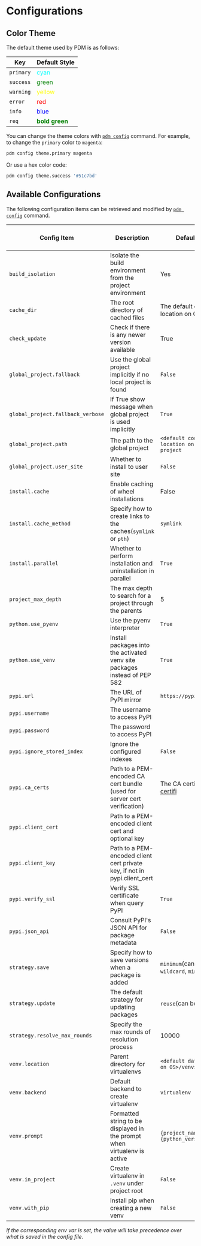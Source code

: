 # Configurations

[pdm-config]: ../reference/cli.md#exec-0--config

## Color Theme

The default theme used by PDM is as follows:

| Key       | Default Style                                                |
| --------- | ------------------------------------------------------------ |
| `primary` | <span style="color:cyan">cyan</span>                         |
| `success` | <span style="color:green">green</span>                       |
| `warning` | <span style="color:yellow">yellow</span>                     |
| `error`   | <span style="color:red">red</span>                           |
| `info`    | <span style="color:blue">blue</span>                         |
| `req`     | <span style="color:green;font-weight:bold">bold green</span> |

You can change the theme colors with [`pdm config`][pdm-config] command. For example, to change the `primary` color to `magenta`:

```bash
pdm config theme.primary magenta
```

Or use a hex color code:

```bash
pdm config theme.success '#51c7bd'
```

## Available Configurations

The following configuration items can be retrieved and modified by [`pdm config`][pdm-config] command.

| Config Item                       | Description                                                               | Default Value                                                         | Available in Project | Env var                   |
| --------------------------------- | ------------------------------------------------------------------------- | --------------------------------------------------------------------- | -------------------- | ------------------------- |
| `build_isolation`                 | Isolate the build environment from the project environment                | Yes                                                                   | True                 | `PDM_BUILD_ISOLATION`     |
| `cache_dir`                       | The root directory of cached files                                        | The default cache location on OS                                      | No                   |                           |
| `check_update`                    | Check if there is any newer version available                             | True                                                                  | No                   |                           |
| `global_project.fallback`         | Use the global project implicitly if no local project is found            | `False`                                                               | No                   |                           |
| `global_project.fallback_verbose` | If True show message when global project is used implicitly               | `True`                                                                | No                   |                           |
| `global_project.path`             | The path to the global project                                            | `<default config location on OS>/global-project`                      | No                   |                           |
| `global_project.user_site`        | Whether to install to user site                                           | `False`                                                               | No                   |                           |
| `install.cache`                   | Enable caching of wheel installations                                     | False                                                                 | Yes                  |                           |
| `install.cache_method`            | Specify how to create links to the caches(`symlink` or `pth`)             | `symlink`                                                             | Yes                  |                           |
| `install.parallel`                | Whether to perform installation and uninstallation in parallel            | `True`                                                                | Yes                  | `PDM_PARALLEL_INSTALL`    |
| `project_max_depth`               | The max depth to search for a project through the parents                 | 5                                                                     | No                   | `PDM_PROJECT_MAX_DEPTH`   |
| `python.use_pyenv`                | Use the pyenv interpreter                                                 | `True`                                                                | Yes                  |                           |
| `python.use_venv`                 | Install packages into the activated venv site packages instead of PEP 582 | `True`                                                                | Yes                  | `PDM_USE_VENV`            |
| `pypi.url`                        | The URL of PyPI mirror                                                    | `https://pypi.org/simple`                                             | Yes                  | `PDM_PYPI_URL`            |
| `pypi.username`                   | The username to access PyPI                                               |                                                                       | Yes                  | `PDM_PYPI_USERNAME`       |
| `pypi.password`                   | The password to access PyPI                                               |                                                                       | Yes                  | `PDM_PYPI_PASSWORD`       |
| `pypi.ignore_stored_index`        | Ignore the configured indexes                                             | `False`                                                               | Yes                  | `PDM_IGNORE_STORED_INDEX` |
| `pypi.ca_certs`                   | Path to a PEM-encoded CA cert bundle (used for server cert verification)  | The CA certificates from [certifi](https://pypi.org/project/certifi/) | No                   |                           |
| `pypi.client_cert`                | Path to a PEM-encoded client cert and optional key                        |                                                                       | No                   |                           |
| `pypi.client_key`                 | Path to a PEM-encoded client cert private key, if not in pypi.client_cert |                                                                       | No                   |                           |
| `pypi.verify_ssl`                 | Verify SSL certificate when query PyPI                                    | `True`                                                                | Yes                  |                           |
| `pypi.json_api`                   | Consult PyPI's JSON API for package metadata                              | `False`                                                               | Yes                  | `PDM_PYPI_JSON_API`       |
| `strategy.save`                   | Specify how to save versions when a package is added                      | `minimum`(can be: `exact`, `wildcard`, `minimum`)                     | Yes                  |                           |
| `strategy.update`                 | The default strategy for updating packages                                | `reuse`(can be : `eager`)                                             | Yes                  |                           |
| `strategy.resolve_max_rounds`     | Specify the max rounds of resolution process                              | 10000                                                                 | Yes                  | `PDM_RESOLVE_MAX_ROUNDS`  |
| `venv.location`                   | Parent directory for virtualenvs                                          | `<default data location on OS>/venvs`                                 | No                   |                           |
| `venv.backend`                    | Default backend to create virtualenv                                      | `virtualenv`                                                          | Yes                  | `PDM_VENV_BACKEND`        |
| `venv.prompt`                     | Formatted string to be displayed in the prompt when virtualenv is active  | `{project_name}-{python_version}`                                     | Yes                  | `PDM_VENV_PROMPT`         |
| `venv.in_project`                 | Create virtualenv in `.venv` under project root                           | `False`                                                               | Yes                  | `PDM_VENV_IN_PROJECT`     |
| `venv.with_pip`                   | Install pip when creating a new venv                                      | `False`                                                               | Yes                  | `PDM_VENV_WITH_PIP`       |

_If the corresponding env var is set, the value will take precedence over what is saved in the config file._
